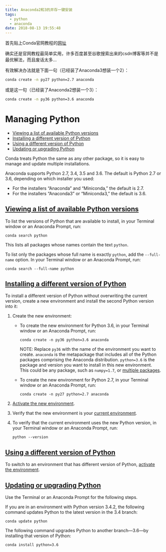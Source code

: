```yaml
---
title: Anaconda2和3的并存一键安装
tags:
  - python
  - anaconda
date: 2018-08-13 19:55:48
---
```



首先贴上Conda官网教程的[网址](https://conda.io/docs/user-guide/tasks/manage-python.html)

确实还是官网教程最简单实用，许多百度甚至谷歌搜索出来的csdn博客等并不是最优解法，而且废话太多...

有效解决办法就是下面一句（已经装了Anaconda3想装一个2）：

```bash
conda create -n py27 python=2.7 anaconda
```

<!-- more -->

或是这一句（已经装了Anaconda2想装一个3）：

```bash
conda create -n py36 python=3.6 anaconda
```

# Managing Python

- [Viewing a list of available Python versions](https://conda.io/docs/user-guide/tasks/manage-python.html#viewing-a-list-of-available-python-versions)
- [Installing a different version of Python](https://conda.io/docs/user-guide/tasks/manage-python.html#installing-a-different-version-of-python)
- [Using a different version of Python](https://conda.io/docs/user-guide/tasks/manage-python.html#using-a-different-version-of-python)
- [Updating or upgrading Python](https://conda.io/docs/user-guide/tasks/manage-python.html#updating-or-upgrading-python)

Conda treats Python the same as any other package, so it is easy to manage and update multiple installations.

Anaconda supports Python 2.7, 3.4, 3.5 and 3.6. The default is Python 2.7 or 3.6, depending on which installer you used:

- For the installers “Anaconda” and “Miniconda,” the default is 2.7.
- For the installers “Anaconda3” or “Miniconda3,” the default is 3.6.

## [Viewing a list of available Python versions](https://conda.io/docs/user-guide/tasks/manage-python.html#id1)

To list the versions of Python that are available to install, in your Terminal window or an Anaconda Prompt, run:

```
conda search python
```

This lists all packages whose names contain the text `python`.

To list only the packages whose full name is exactly `python`, add the `--full-name` option. In your Terminal window or an Anaconda Prompt, run:

```
conda search --full-name python
```

## [Installing a different version of Python](https://conda.io/docs/user-guide/tasks/manage-python.html#id2)

To install a different version of Python without overwriting the current version, create a new environment and install the second Python version into it:

1. Create the new environment:

   - To create the new environment for Python 3.6, in your Terminal window or an Anaconda Prompt, run:

     ```
     conda create -n py36 python=3.6 anaconda
     ```

     NOTE: Replace `py36` with the name of the environment you want to create. `anaconda` is the metapackage that includes all of the Python packages comprising the Anaconda distribution. `python=3.6` is the package and version you want to install in this new environment. This could be any package, such as `numpy=1.7`, or [multiple packages](https://conda.io/docs/user-guide/tasks/manage-pkgs.html#installing-multiple-packages).

   - To create the new environment for Python 2.7, in your Terminal window or an Anaconda Prompt, run:

     ```
     conda create -n py27 python=2.7 anaconda
     ```

2. [Activate the new environment](https://conda.io/docs/user-guide/tasks/manage-environments.html#activate-env).

3. Verify that the new environment is your [current environment](https://conda.io/docs/user-guide/tasks/manage-environments.html#determine-current-env).

4. To verify that the current environment uses the new Python version, in your Terminal window or an Anaconda Prompt, run:

   ```
   python --version
   ```

## [Using a different version of Python](https://conda.io/docs/user-guide/tasks/manage-python.html#id3)

To switch to an environment that has different version of Python, [activate the environment](https://conda.io/docs/user-guide/tasks/manage-environments.html#activate-env).

## [Updating or upgrading Python](https://conda.io/docs/user-guide/tasks/manage-python.html#id4)

Use the Terminal or an Anaconda Prompt for the following steps.

If you are in an environment with Python version 3.4.2, the following command updates Python to the latest version in the 3.4 branch:

```
conda update python
```

The following command upgrades Python to another branch—3.6—by installing that version of Python:

```
conda install python=3.6
```
